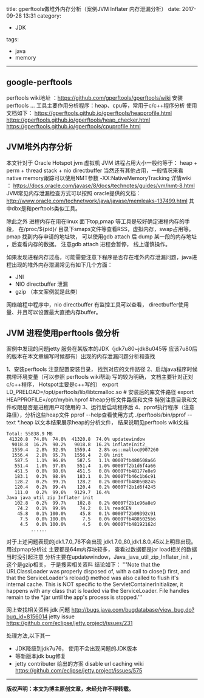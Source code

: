 title: gperftools做堆外内存分析（案例JVM Inflater 内存泄漏分析）
date: 2017-09-28 13:31
category:

- JDK

tags:

- java
- memory

---

## google-perftools
perftools wiki地址 ：https://github.com/gperftools/gperftools/wiki
安装perftools
...
工具主要作用分析程序：heap、cpu等，常用于c/c++程序分析
使用文档如下：
https://gperftools.github.io/gperftools/heapprofile.html
https://gperftools.github.io/gperftools/heap_checker.html
https://gperftools.github.io/gperftools/cpuprofile.html
<!-- more -->
## JVM堆外内存分析
本文针对于 Oracle Hotspot jvm 虚拟机
JVM 进程占用大小一般约等于： heap + perm + thread stack + nio directbuffer
当然还有其他占用，一般情况来看native memory跟踪可以使用NMT参数 -XX:NativeMemoryTracking
详情wiki ： https://docs.oracle.com/javase/8/docs/technotes/guides/vm/nmt-8.html
JVM常见内存泄漏检查方式可以按照 oracle提供的文档： http://www.oracle.com/technetwork/java/javase/memleaks-137499.html
其中dbx是和perftools类似工具。

除此之外
进程内存在用在linux 面下top,pmap 等工具是较好确定进程内存的手段， 在/proc/${pid}/ 目录下smaps文件等查看RSS，虚拟内存，swap占用等。
pmap 找到内存申请的地址块， 可以使用gdb attach 后 dump 某一段的内存地址 ，后查看内存的数据。 注意gdb attach 进程会暂停， 线上谨慎操作。

如果发现进程内存过高，可能需要注意下程序是否存在堆外内存泄漏问题，java进程出现的堆外内存泄漏常见有如下几个方面：
- JNI
- NIO directbuffer 泄漏
- gzip  （本文案例就是此类）

网络编程中程序中，nio directbuffer 有监控工具可以查看， directbuffer使用量、并且可以设置最大直接内存buffer。


## JVM 进程使用perftools 做分析
案例中发现的问题jetty 服务在某版本的JDK（jdk7u80~jdk8u045等 应该7u80后的版本在本文章编写时候都有）出现的内存泄漏问题分析和查找

1、安装perftools 注意配置安装目录， 找到对应的文件路径
2、启动java程序时候携带环境变量（可以参照 perftools wiki帮助 写的较为明确， 文档主要针对正对c/c++程序， Hotspot主要是c++写的）
export LD_PRELOAD=/opt/perftools/lib/libtcmalloc.so  # 安装后的库文件路径
export HEAPPROFILE=/opt/mybin.hprof  #heap分析文件路径和文件
特别注意目录和文件权限是否是进程用户可使用的
3、运行后启动程序后
4、pprof执行程序（注意路径），分析这些heap文件 pprof --help查看使用方式
./perftools/bin/pprof --text \*.heap   以文本结果展示heap的分析文件， 结果说明见perftools wiki文档

```shell
Total: 55838.9 MB
 41320.8  74.0%  74.0%  41320.8  74.0% updatewindow
  9018.8  16.2%  90.2%   9018.8  16.2% inflateInit2_
  1559.4   2.8%  92.9%   1559.4   2.8% os::malloc@907260
  1556.4   2.8%  95.7%   1556.4   2.8% init
   587.5   1.1%  96.8%    587.5   1.1% 00007fb480508a66
   551.4   1.0%  97.8%    551.4   1.0% 00007f2b1d6f4a66
   451.5   0.8%  98.6%    451.5   0.8% 00007fb48177e8e9
   183.1   0.3%  98.9%    183.1   0.3% 00007fb46c1b6c91
   128.2   0.2%  99.1%    128.2   0.2% 00007fb480508245
   120.4   0.2%  99.4%    120.4   0.2% 00007f2b1d6f4245
   111.0   0.2%  99.6%   9129.7  16.4% Java_java_util_zip_Inflater_init
   102.8   0.2%  99.7%    102.8   0.2% 00007f2b1e96a8e9
    74.2   0.1%  99.9%     74.2   0.1% readCEN
    45.8   0.1% 100.0%     45.8   0.1% 00007f2b09392c91
     7.5   0.0% 100.0%      7.5   0.0% 00007fb4805025b6
     4.5   0.0% 100.0%      4.5   0.0% 00007fb48192162d
		 ......
```

对于上述问题表现的jdk1.7.0_76不会出现
jdk1.7.0_80,jdk1.8.0_45以上明显出现。
用过pmap分析过 主要都是64m内存块较多， 查看过数据都是jar load相关的数据当时没引起注意
分析主要在updatewindow，Java_java_util_zip_Inflater_init ， 这个是gzip相关， 于是搜索相关资料
结论如下：
'''Note that the URLClassLoader was properly disposed of, with a call to close() first, and that the ServiceLoader's reload() method was also called to flush it's internal cache.
This is NOT specific to the ServletContainerInitializer, it happens with any class that is loaded via the ServiceLoader.
File handles remain to the \*.jar until the app's process is stopped.'''


网上查找相关资料
jdk 问题  http://bugs.java.com/bugdatabase/view_bug.do?bug_id=8156014
jetty issue https://github.com/eclipse/jetty.project/issues/231



处理方法,以下其一
- JDK降级到jdk7u76， 使用不会出现问题的JDK版本
- 等新版本jdk bug修复
- jetty contributer 给出的方案 disable url caching  wiki https://github.com/eclipse/jetty.project/issues/575


---

**版权声明：本文为博主原创文章，未经允许不得转载。**
